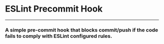 # ESLint Precommit Hook
------
### A simple pre-commit hook that blocks commit/push if the code fails to comply with ESLint configured rules.
